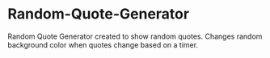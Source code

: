 # Random-Quote-Generator
Random Quote Generator created to show random quotes. Changes random background color when quotes change based on a timer.
